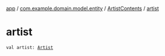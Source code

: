 [app](../../index.md) / [com.example.domain.model.entity](../index.md) / [ArtistContents](index.md) / [artist](./artist.md)

# artist

`val artist: `[`Artist`](../-artist/index.md)